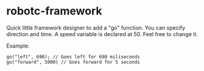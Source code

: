 # robotc-framework
Quick little framework designer to add a "go" function. You can specify direction and time. A speed variable is declared at 50. Feel free to change it.


Example:
```
go("left", 690); // Goes left for 690 miliseconds
go("forward", 5000) // Goes forward for 5 seconds
```
